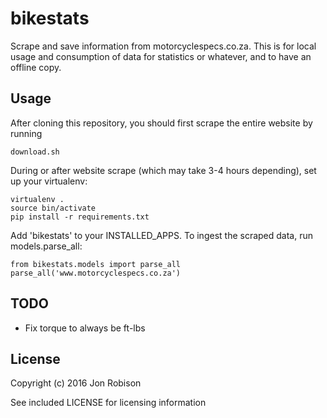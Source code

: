 bikestats
=========

Scrape and save information from motorcyclespecs.co.za. This is for local usage and consumption
of data for statistics or whatever, and to have an offline copy.

Usage
-----

After cloning this repository, you should first scrape the entire website by running

    download.sh

During or after website scrape (which may take 3-4 hours depending), set up your virtualenv:

    virtualenv .
    source bin/activate
    pip install -r requirements.txt

Add 'bikestats' to your INSTALLED_APPS. To ingest the scraped data, run models.parse_all:

    from bikestats.models import parse_all
    parse_all('www.motorcyclespecs.co.za')

TODO
----

* Fix torque to always be ft-lbs

License
-------

Copyright (c) 2016 Jon Robison

See included LICENSE for licensing information
